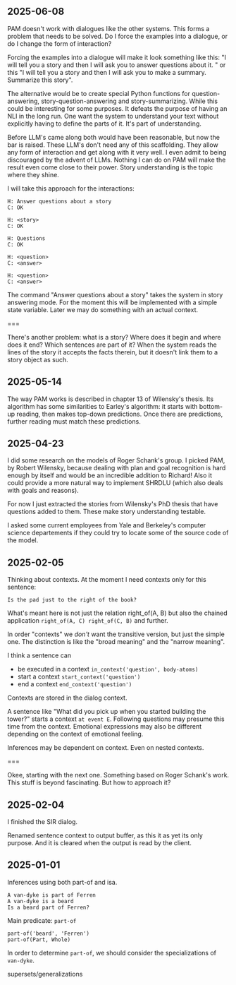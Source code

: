 ## 2025-06-08

PAM doesn't work with dialogues like the other systems. This forms a problem that needs to be solved. Do I force the examples into a dialogue, or do I change the form of interaction?

Forcing the examples into a dialogue will make it look something like this: "I will tell you a story and then I will ask you to answer questions about it. <insert story> <insert questions>" or this "I will tell you a story and then I will ask you to make a summary. <insert story> Summarize this story".

The alternative would be to create special Python functions for question-answering, story-question-answering and story-summarizing. While this could be interesting for some purposes. It defeats the purpose of having an NLI in the long run. One want the system to understand your text without explicitly having to define the parts of it. It's part of understanding.

Before LLM's came along both would have been reasonable, but now the bar is raised. These LLM's don't need any of this scaffolding. They allow any form of interaction and get along with it very well. I even admit to being discouraged by the advent of LLMs. Nothing I can do on PAM will make the result even come close to their power. Story understanding is the topic where they shine.

I will take this approach for the interactions:

    H: Answer questions about a story
    C: OK

    H: <story>
    C: OK
    
    H: Questions
    C: OK

    H: <question>
    C: <answer>

    H: <question>
    C: <answer>

The command "Answer questions about a story" takes the system in story answering mode. For the moment this will be implemented with a simple state variable. Later we may do something with an actual context.

===

There's another problem: what is a story? Where does it begin and where does it end? Which sentences are part of it? When the system reads the lines of the story it accepts the facts therein, but it doesn't link them to a story object as such.

## 2025-05-14

The way PAM works is described in chapter 13 of Wilensky's thesis. Its algorithm has some similarities to Earley's algorithm: it starts with bottom-up reading, then makes top-down predictions. Once there are predictions, further reading must match these predictions.

## 2025-04-23

I did some research on the models of Roger Schank's group. I picked PAM, by Robert Wilensky, because dealing with plan and goal recognition is hard enough by itself and would be an incredible addition to Richard! Also it could provide a more natural way to implement SHRDLU (which also deals with goals and reasons).

For now I just extracted the stories from Wilensky's PhD thesis that have questions added to them. These make story understanding testable. 

I asked some current employees from Yale and Berkeley's computer science departements if they could try to locate some of the source code of the model.

## 2025-02-05

Thinking about contexts. At the moment I need contexts only for this sentence:

    Is the pad just to the right of the book?

What's meant here is not just the relation right_of(A, B) but also the chained application `right_of(A, C) right_of(C, B)` and further.

In order "contexts" we *don't* want the transitive version, but just the simple one. The distinction is like the "broad meaning" and the "narrow meaning".

I think a sentence can

* be executed in a context `in_context('question', body-atoms)`
* start a context `start_context('question')`
* end a context `end_context('question')`

Contexts are stored in the dialog context.

A sentence like "What did you pick up when you started building the tower?" starts a context `at event E`. Following questions may presume this time from the context.
Emotional expressions may also be different depending on the context of emotional feeling.

Inferences may be dependent on context. Even on nested contexts.

===

Okee, starting with the next one. Something based on Roger Schank's work. This stuff is beyond fascinating. But how to approach it?

## 2025-02-04

I finished the SIR dialog.

Renamed sentence context to output buffer, as this it as yet its only purpose. And it is cleared when the output is read by the client.

## 2025-01-01

Inferences using both part-of and isa.

    A van-dyke is part of Ferren
    A van-dyke is a beard
    Is a beard part of Ferren?

Main predicate: `part-of`

    part-of('beard', 'Ferren')
    part-of(Part, Whole)

In order to determine `part-of`, we should consider the specializations of `van-dyke`.

supersets/generalizations
